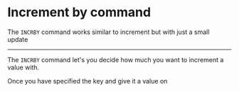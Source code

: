 
# Increment by command

The `INCRBY` command works similar to increment but with just a small update

---

The `INCRBY` command let's you decide how much you want to increment a value with. 

Once you have specified the key and give it a value on 